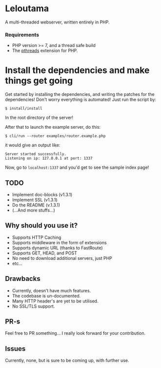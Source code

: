 # Leloutama
A multi-threaded webserver, written entirely in PHP.

### Requirements
* PHP version >= 7, and a thread safe build
* The [pthreads](https://github.com/krakjoe/pthreads) extension for PHP.

# Install the dependencies and make things get going

Get started by installing the dependencies, and writing the patches for the dependencies! Don't worry everything is automated!
Just run the script by:
```
$ install/install
```
In the root directory of the server!

After that to launch the example server, do this:

```
$ cli/run --router examples/router.example.php
```

it would give an output like:
```
Server started successfully.
Listening on ip: 127.0.0.1 at port: 1337
```

Now, go to `localhost:1337` and you'd get to see the sample index page!

## TODO
* Implement doc-blocks (v1.3.1)
* Implement SSL (v1.3.1)
* Do the README (v.1.3.1)
* (...And more stuffs...)

## Why should you use it?
* Supports HTTP Caching
* Supports middleware in the form of extensions
* Supports dynamic URL (thanks to FastRoute)
* Supports GET, HEAD, and POST
* No need to download additional servers, just PHP
* etc...

## Drawbacks

* Currently, doesn't have much features.
* The codebase is un-documented.
* Many HTTP header's are yet to be utilised.
* No SSL/TLS support.

## PR-s

Feel free to PR something...
I really look forward for your contribution.

## Issues

Currently, none, but is sure to be coming up, with further use.